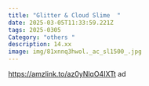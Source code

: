 ```yaml
---
title: "Glitter & Cloud Slime  "
date: 2025-03-05T11:33:59.221Z
tags: 2025-0305
Category: "others "
description: 14.xx
image: img/81xnnq3hwol._ac_sl1500_.jpg
---
```

<!--StartFragment-->

https://amzlink.to/az0yNlqO4IXTt ad

<!--EndFragment-->
